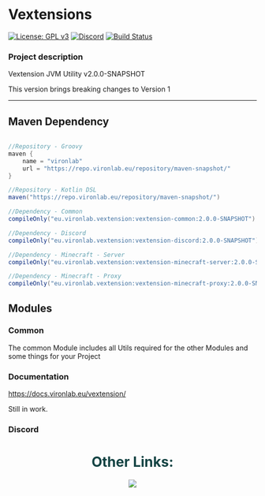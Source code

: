 # Vextensions

[![License: GPL v3](https://img.shields.io/badge/License-GPL%20v3-blue.svg)](LICENSE)
[![Discord](https://img.shields.io/discord/785956343407181824.svg)](https://discord.gg/wvcX92VyEH)
[![Build Status](https://ci.vironlab.eu/job/Vextension/badge/icon)](https://ci.vironlab.eu/job/Vextension/)

### Project description

Vextension JVM Utility v2.0.0-SNAPSHOT

This version brings breaking changes to Version 1

---

## Maven Dependency

```gradle

//Repository - Groovy
maven {
    name = "vironlab"
    url = "https://repo.vironlab.eu/repository/maven-snapshot/"
}

//Repository - Kotlin DSL
maven("https://repo.vironlab.eu/repository/maven-snapshot/")

//Dependency - Common
compileOnly("eu.vironlab.vextension:vextension-common:2.0.0-SNAPSHOT")

//Dependency - Discord
compileOnly("eu.vironlab.vextension:vextension-discord:2.0.0-SNAPSHOT")

//Dependency - Minecraft - Server
compileOnly("eu.vironlab.vextension:vextension-minecraft-server:2.0.0-SNAPSHOT")

//Dependency - Minecraft - Proxy
compileOnly("eu.vironlab.vextension:vextension-minecraft-proxy:2.0.0-SNAPSHOT")
```

## Modules

### Common

The common Module includes all Utils required for the other Modules and some things for your Project

### Documentation

https://docs.vironlab.eu/vextension/

Still in work.

### Discord

<div align="center">
    <h1 style="color:#154444">Other Links:</h1>
    <a style="color:#00ff00" target="_blank" href="https://discord.gg/wvcX92VyEH"><img src="https://img.shields.io/discord/785956343407181824?label=vironlab.eu%20Discord&logo=Discord&logoColor=%23ffffff&style=flat-square"></img></a>
</div>
